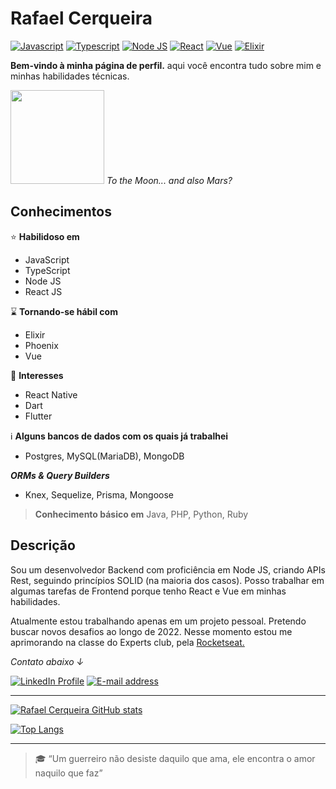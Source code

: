 # Rafael Cerqueira

[![Javascript](https://img.shields.io/badge/-Javascript-333333?style=for-the-badge&logo=javascript)](https://developer.mozilla.org/en-US/docs/Web/JavaScript) [![Typescript](https://img.shields.io/badge/-TypeScript-333333?style=for-the-badge&logo=typescript)](https://www.typescriptlang.org/) [![Node JS](https://img.shields.io/badge/-Node.js-333333?style=for-the-badge&logo=node.js)](https://nodejs.org/en/) [![React](https://img.shields.io/badge/-React-333333?style=for-the-badge&logo=react)](https://reactjs.org/) [![Vue](https://img.shields.io/badge/-Vue-333333?style=for-the-badge&logo=vue.js)](https://vuejs.org/) [![Elixir](https://img.shields.io/badge/-Elixir-333333?style=for-the-badge&logo=elixir&logoColor=990099)](https://elixir-lang.org/)

**Bem-vindo à minha página de perfil.**
aqui você encontra tudo sobre mim e minhas habilidades técnicas.

<img src="https://c.tenor.com/lZE8tZGKLQ4AAAAi/saturn-v-space.gif" width=150> _To the Moon... and also Mars?_

## Conhecimentos

:star: **Habilidoso em**

- JavaScript
- TypeScript
- Node JS
- React JS

:hourglass: **Tornando-se hábil com**

- Elixir
- Phoenix
- Vue

:eyes: **Interesses**

- React Native
- Dart
- Flutter

ℹ️ **Alguns bancos de dados com os quais já trabalhei**

- Postgres, MySQL(MariaDB), MongoDB

_**ORMs & Query Builders**_

- Knex, Sequelize, Prisma, Mongoose

> **Conhecimento básico em** Java, PHP, Python, Ruby

## Descrição

Sou um desenvolvedor Backend com proficiência em Node JS, criando APIs Rest, seguindo princípios SOLID (na maioria dos casos). Posso trabalhar em algumas tarefas de Frontend porque tenho React e Vue em minhas habilidades.

Atualmente estou trabalhando apenas em um projeto pessoal. Pretendo buscar novos desafios ao longo de 2022. Nesse momento estou me aprimorando na classe do Experts club, pela [Rocketseat.](https://www.rocketseat.com.br/expertsclub)

_Contato abaixo ↓_

[![LinkedIn Profile](https://img.shields.io/badge/-linkedin-0040FF?style=for-the-badge&logo=linkedin)](https://www.linkedin.com/in/rafascerqueira/) [![E-mail address](https://img.shields.io/badge/-Gmail-F2F2F2?style=for-the-badge&logo=gmail)](mailto:rafascerqueira.dev@gmail.com)

---

[![Rafael Cerqueira GitHub stats](https://github-readme-stats.vercel.app/api?username=rafascerqueira&show_icons=true&theme=gruvbox)](https://github.com/rafascerqueira?tab=repositories)

[![Top Langs](https://github-readme-stats.vercel.app/api/top-langs/?username=rafascerqueira&layout=compact&theme=gruvbox)](https://github.com/rafascerqueira?tab=repositories)

---

> :mortar_board: “Um guerreiro não desiste daquilo que ama, ele encontra o amor naquilo que faz”
